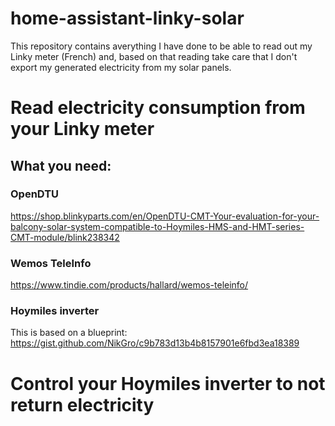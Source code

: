 # home-assistant-linky-solar
This repository contains averything I have done to be able to read out my Linky meter (French) and, based on that reading take care that I don't export my generated electricity from my solar panels.

# Read electricity consumption from your Linky meter

## What you need:

### OpenDTU

https://shop.blinkyparts.com/en/OpenDTU-CMT-Your-evaluation-for-your-balcony-solar-system-compatible-to-Hoymiles-HMS-and-HMT-series-CMT-module/blink238342

### Wemos TeleInfo

https://www.tindie.com/products/hallard/wemos-teleinfo/

### Hoymiles inverter

This is based on a blueprint: https://gist.github.com/NikGro/c9b783d13b4b8157901e6fbd3ea18389

# Control your Hoymiles inverter to not return electricity
